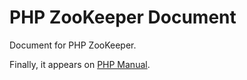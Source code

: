 # PHP ZooKeeper Document
Document for PHP ZooKeeper.

Finally, it appears on [PHP Manual](http://www.php.net/manual/en/book.zookeeper.php).
